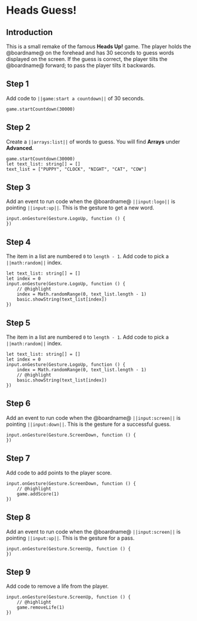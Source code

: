 # Heads Guess!

## Introduction

This is a small remake of the famous **Heads Up!** game. The player holds the @boardname@ on the forehead and has 30 seconds to guess words displayed on the screen.
If the guess is correct, the player tilts the @boardname@ forward; to pass the player tilts it backwards.

## Step 1

Add code to ``||game:start a countdown||`` of 30 seconds.

```blocks
game.startCountdown(30000)
```

## Step 2

Create a ``||arrays:list||`` of words to guess. You will find **Arrays** under **Advanced**.

```blocks
game.startCountdown(30000)
let text_list: string[] = []
text_list = ["PUPPY", "CLOCK", "NIGHT", "CAT", "COW"]
```

## Step 3

Add an event to run code when the @boardname@ ``||input:logo||`` is pointing ``||input:up||``.
This is the gesture to get a new word.

``` blocks
input.onGesture(Gesture.LogoUp, function () {
})
```

## Step 4

The item in a list are numbered ``0`` to ``length - 1``. 
Add code to pick a ``||math:random||`` index.

```blocks
let text_list: string[] = []
let index = 0
input.onGesture(Gesture.LogoUp, function () {
    // @highlight
    index = Math.randomRange(0, text_list.length - 1)
    basic.showString(text_list[index])
})
```

## Step 5

The item in a list are numbered ``0`` to ``length - 1``. 
Add code to pick a ``||math:random||`` index.

```blocks
let text_list: string[] = []
let index = 0
input.onGesture(Gesture.LogoUp, function () {
    index = Math.randomRange(0, text_list.length - 1)
    // @highlight
    basic.showString(text_list[index])
})
```

## Step 6

Add an event to run code when the @boardname@ ``||input:screen||`` is pointing ``||input:down||``.
This is the gesture for a successful guess.

```blocks
input.onGesture(Gesture.ScreenDown, function () {
})
```

## Step 7

Add code to add points to the player score.

```blocks
input.onGesture(Gesture.ScreenDown, function () {
    // @highlight
    game.addScore(1)
})
```

## Step 8

Add an event to run code when the @boardname@ ``||input:screen||`` is pointing ``||input:up||``.
This is the gesture for a pass.

```blocks
input.onGesture(Gesture.ScreenUp, function () {
})
```

## Step 9

Add code to remove a life from the player.

```blocks
input.onGesture(Gesture.ScreenUp, function () {
    // @highlight
    game.removeLife(1)
})
```

